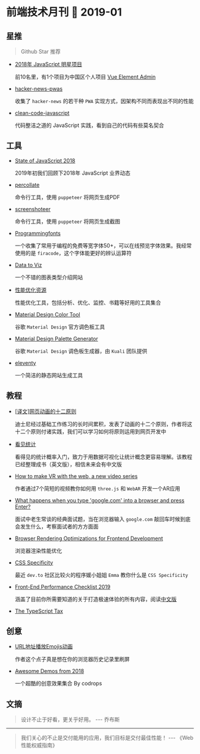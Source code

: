 # 前端技术月刊 📖 2019-01

## 星推

> Github Star 推荐

* [2018年 JavaScript 明星项目](https://risingstars.js.org/2018/zh)

    前10名里，有1个项目为中国区个人项目 [Vue Element Admin](https://github.com/PanJiaChen/vue-element-admin)
* [hacker-news-pwas](https://github.com/tastejs/hacker-news-pwas)

    收集了 `hacker-news` 的若干种 `PWA` 实现方式，因架构不同而表现出不同的性能
    
* [clean-code-javascript](https://github.com/ryanmcdermott/clean-code-javascript)

    代码整洁之道的 JavaScript 实践，看到自己的代码有些莫名契合

## 工具

* [State of JavaScript 2018](https://2018.stateofjs.com/)

    2019年初我们回顾下2018年 JavaScript 业界动态
* [percollate](https://github.com/danburzo/percollate)

    命令行工具，使用 `puppeteer` 将网页生成PDF
* [screenshoteer](https://github.com/vladocar/screenshoteer)

    命令行工具，使用 `puppeteer` 将网页生成截图
* [Programmingfonts](http://app.programmingfonts.org/)

    一个收集了常用于编程的免费等宽字体50+，可以在线预览字体效果。我经常使用的是 `firacode`，这个字体能更好的辨认运算符
* [Data to Viz](https://www.data-to-viz.com/)

    一个不错的图表类型介绍网站

* [性能优化资源](https://perf.rocks/tools/)

    性能优化工具，包括分析、优化、监控、书籍等好用的工具集合
    
* [Material Design Color Tool](https://material.io/tools/color/#!/?view.left=0&view.right=0)

    谷歌 `Material Design` 官方调色板工具
    
* [Material Design Palette Generator](https://materialpalettes.com/)

    谷歌 `Material Design` 调色板生成器，由 `Kuali` 团队提供
    
* [eleventy](https://github.com/11ty/eleventy/)

    一个简洁的静态网站生成工具
    

## 教程

* [[译文]网页动画的十二原则](https://cssanimation.rocks/cn/principles/)

    迪士尼经过基础工作练习的长时间累积，发表了动画的十二个原则，作者将这十二个原则付诸实践，我们可以学习如何将原则运用到网页开发中

* [看见统计](https://seeing-theory.brown.edu/cn.html)

    看得见的统计概率入门，致力于用数据可视化让统计概念更容易理解。该教程已经整理成书（英文版），相信未来会有中文版

* [How to make VR with the web, a new video series](https://hacks.mozilla.org/2019/01/how-to-make-vr-with-the-web-video-series/)

    作者通过7个简短的视频教你如何用 `three.js` 和 `WebAR` 开发一个AR应用

* [What happens when you type 'google.com' into a browser and press Enter?](https://dev.to/antonfrattaroli/what-happens-when-you-type-googlecom-into-a-browser-and-press-enter-39g8)

    面试中老生常谈的经典面试题，当在浏览器输入 `google.com` 敲回车时候到底会发生什么，考察面试者的方方面面
* [Browser Rendering Optimizations for Frontend Development](https://scotch.io/tutorials/browser-rendering-optimizations-for-frontend-development)

    浏览器渲染性能优化
    
* [CSS Specificity](https://medium.com/@emmawedekind/css-specificity-d5fdb0996c81)

    最近 `dev.to` 社区比较火的程序媛小姐姐 `Emma` 教你什么是 `CSS Specificity`
* [Front-End Performance Checklist 2019](https://www.smashingmagazine.com/2019/01/front-end-performance-checklist-2019-pdf-pages/)

    涵盖了目前你所需要知道的关于打造极速体验的所有内容，阅读[中文版](https://juejin.im/post/5c4418006fb9a049c043545e)
    
* [The TypeScript Tax](https://medium.com/javascript-scene/the-typescript-tax-132ff4cb175b)

## 创意

* [URL地址播放Emojis动画](http://matthewrayfield.com/articles/animating-urls-with-javascript-and-emojis/)

    作者这个点子真是想在你的浏览器历史记录里刷屏
* [Awesome Demos from 2018](https://tympanus.net/codrops/2018/12/27/awesome-demos-from-2018/) 

    一个超酷的创意效果集合 By codrops

## 文摘

> 设计不止于好看，更关乎好用。 --- 乔布斯

---

> 我们关心的不止是交付能用的应用，我们目标是交付最佳性能！ --- 《Web 性能权威指南》
